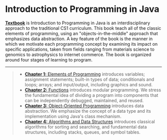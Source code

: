 Introduction to Programming in Java
===================


[**Textbook**][1] is Introduction to Programming in Java is an interdisciplinary approach to the traditional CS1 curriculum. This book teach all of the classic elements of programming, using an "objects-in-the-middle" approach that emphasizes data abstraction. A key feature of the book is the manner in which we motivate each programming concept by examining its impact on specific applications, taken from fields ranging from materials science to genomics to astrophysics to internet commerce. The book is organized around four stages of learning to program.

----------


> - [**Chapter 1:** Elements of Programming][2] introduces variables; assignment statements; built-in types of data; conditionals and loops; arrays; and input/output, including graphics and sound.
> - [**Chapter 2:** Functions][3] introduces modular programming. We stress the fundamental idea of dividing a program into components that can be independently debugged, maintained, and reused.
> - [**Chapter 3:** Object-Oriented Programming][4] introduces data abstraction. We emphasize the concept of a data type and its implementation using Java's class mechanism.
> - [**Chapter 4:** Algorithms and Data Structures][5] introduces classical algorithms for sorting and searching, and fundamental data structures, including stacks, queues, and symbol tables.




  [1]: http://introcs.cs.princeton.edu/java/home/
  [2]: http://introcs.cs.princeton.edu/java/10elements/
  [3]: http://introcs.cs.princeton.edu/java/20functions/
  [4]: http://introcs.cs.princeton.edu/java/30oop/
  [5]: http://introcs.cs.princeton.edu/java/40algorithms/
  [6]: http://highlightjs.org/
  [7]: http://bramp.github.io/js-sequence-diagrams/
  [8]: http://adrai.github.io/flowchart.js/